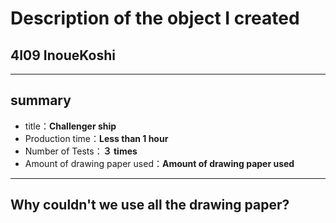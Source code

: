 # Description of the object I created
## 4I09 InoueKoshi

--- 

## summary
- title：**Challenger ship**
- Production time：**Less than 1 hour**
- Number of Tests：**３ times**
- Amount of drawing paper used：**Amount of drawing paper used**

---

## Why couldn't we use all the drawing paper?

